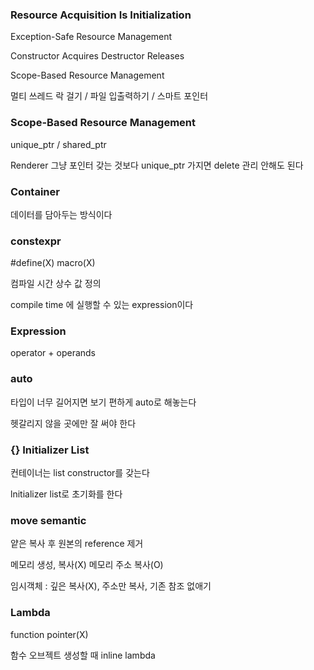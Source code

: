 ### Resource Acquisition Is Initialization

Exception-Safe Resource Management

Constructor Acquires Destructor Releases 

Scope-Based Resource Management 

멀티 쓰레드 락 걸기 / 파일 입출력하기 / 스마트 포인터 

### Scope-Based Resource Management

unique_ptr / shared_ptr

Renderer 그냥 포인터 갖는 것보다 unique_ptr 가지면 delete 관리 안해도 된다 

### Container

데이터를 담아두는 방식이다 

### constexpr

#define(X) macro(X)

컴파일 시간 상수 값 정의 

compile time 에 실행할 수 있는 expression이다 

### Expression

operator + operands

### auto

타입이 너무 길어지면 보기 편하게 auto로 해놓는다

헷갈리지 않을 곳에만 잘 써야 한다 

### {} Initializer List

컨테이너는 list constructor를 갖는다 

lnitializer list로 초기화를 한다 

### move semantic

얕은 복사 후 원본의 reference 제거 

메모리 생성, 복사(X) 메모리 주소 복사(O)

임시객체 : 깊은 복사(X), 주소만 복사, 기존 참조 없애기 

### Lambda

function pointer(X)

함수 오브젝트 생성할 때 inline lambda
